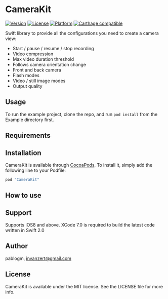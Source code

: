 # CameraKit

[![Version](https://img.shields.io/cocoapods/v/CameraKit.svg?style=flat)](http://cocoapods.org/pods/CameraKit)
[![License](https://img.shields.io/cocoapods/l/CameraKit.svg?style=flat)](http://cocoapods.org/pods/CameraKit)
[![Platform](https://img.shields.io/cocoapods/p/CameraKit.svg?style=flat)](http://cocoapods.org/pods/CameraKit)
[![Carthage compatible](https://img.shields.io/badge/Carthage-compatible-4BC51D.svg?style=flat)](https://github.com/Carthage/Carthage)

Swift library to provide all the configurations you need to create a camera view: 

* Start / pause / resume / stop recording
* Video compression 
* Max video duration threshold
* Follows camera orientation change
* Front and back camera
* Flash modes
* Video / still image modes
* Output quality

## Usage

To run the example project, clone the repo, and run `pod install` from the Example directory first.

## Requirements

## Installation

CameraKit is available through [CocoaPods](http://cocoapods.org). To install
it, simply add the following line to your Podfile:

```ruby
pod "CameraKit"
```

## How to use

## Support

Supports iOS8 and above. XCode 7.0 is required to build the latest code written in Swift 2.0

## Author

pablogm, invanzert@gmail.com

## License

CameraKit is available under the MIT license. See the LICENSE file for more info.
